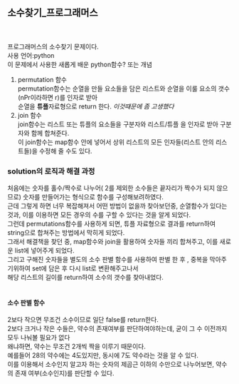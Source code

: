 <h2>소수찾기_프로그래머스</h2><br>
<br>
프로그래머스의 소수찾기 문제이다.<br>
사용 언어:python<br>
이 문제에서 사용한 새롭게 배운 python함수? 또는 개념<br>
<ol>
  <li>permutation 함수</li>
  permutation함수는 순열을 만들 요소들을 담은 리스트와 순열을 이룰 요소의 갯수(nPr이라하면 r)를 인자로 받아<br>
  순열을 <b>튜플</b>자료형으로 return 한다. <i>이것떄문에 좀 고생했다</i>
  <li>join 함수</li>
  join함수는 리스트 또는 튜플의 요소들을 구분자와 리스트/튜플 을 인자로 받아 구분자와 함께 합쳐준다.<br>
  이 join함수는 map함수 안에 넣어서 상위 리스트의 모든 인자들(리스트 안의 리스트들)을 수정해 줄 수도 있다.<br>
</ol>

<h3>solution의 로직과 해결 과정</h3>
처음에는 숫자를 홀수/짝수로 나누어( 2를 제외한 소수들은 끝자리가 짝수가 되지 않으므로) 숫자를 만들어가는 형식으로 함수를 구성해보려하였다.<br>
근데 그렇게 하면 너무 복잡해져서 어떤 방법이 없을까 찾아보던중, 순열함수가 있다는 것과, 이를 이용하면 모든 경우의 수를 구할 수 있다는 것을 알게 되었다.<br>
그런데 permutations함수를 사용하게 되면, 튜플 자료형으로 결과를 return하여 string으로 합쳐주는 방법에서 막히게 되었다.<br>
그래서 해결책을 찾던 중, map함수와 join을 활용하여 숫자들 끼리 합쳐주고, 이를 새로운 list에 넣어주게 되었다.<br>
그리고 구해진 숫자들을 별도의 소수 판별 함수를 사용하여 판별 한 후 , 중복을 막아주기위하여 set에 담은 후 다시 list로 변환해주고나서<br>
해당 리스트의 길이를 return하여 소수의 갯수를 찾아내었다.<br>
<br>
<h4>소수 판별 함수</h4>
2보다 작으면 무조건 소수이므로 일단 false를 return한다.<br>
2보다 크거나 작은 수들은, 약수의 존재여부를 판단하여야하는데, 굳이 그 수 이전까지 모두 나눠볼 필요가 없다<br>
왜냐하면, 약수는 무조건 2개씩 짝을 이루기 때문이다.<br>
예를들어 28의 약수에는 4도있지만, 동시에 7도 약수라는 것을 알 수 있다.<br>
이를 이용해서 소수인지 알고자 하는 숫자의 제곱근 이하의 수만으로 나누어보면, 약수의 존재 여부(소수인지)를 판단할 수 있다.<br>

